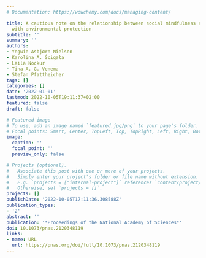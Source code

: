 ```yaml
---
# Documentation: https://wowchemy.com/docs/managing-content/

title: A cautious note on the relationship between social mindfulness and concern
  with environmental protection
subtitle: ''
summary: ''
authors:
- Yngwie Asbjørn Nielsen
- Karolina A. Ścigała
- Laila Nockur
- Tina A. G. Venema
- Stefan Pfattheicher
tags: []
categories: []
date: '2022-01-01'
lastmod: 2022-10-05T19:11:37+02:00
featured: false
draft: false

# Featured image
# To use, add an image named `featured.jpg/png` to your page's folder.
# Focal points: Smart, Center, TopLeft, Top, TopRight, Left, Right, BottomLeft, Bottom, BottomRight.
image:
  caption: ''
  focal_point: ''
  preview_only: false

# Projects (optional).
#   Associate this post with one or more of your projects.
#   Simply enter your project's folder or file name without extension.
#   E.g. `projects = ["internal-project"]` references `content/project/deep-learning/index.md`.
#   Otherwise, set `projects = []`.
projects: []
publishDate: '2022-10-05T17:11:36.308588Z'
publication_types:
- '2'
abstract: ''
publication: '*Proceedings of the National Academy of Sciences*'
doi: 10.1073/pnas.2120348119
links:
- name: URL
  url: https://pnas.org/doi/full/10.1073/pnas.2120348119
---
```

